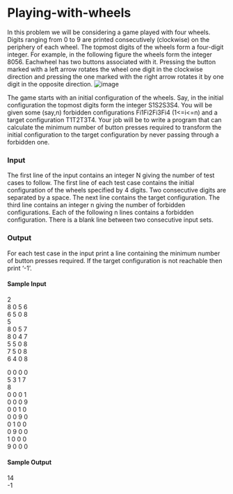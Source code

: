 # Playing-with-wheels
In this problem we will be considering a game played with four wheels. Digits ranging from 0 to 9 are printed consecutively (clockwise) on the periphery of each wheel. The topmost digits of the wheels form a four-digit integer. For example, in the following figure the wheels form the integer 8056. Eachwheel has two buttons associated with it. Pressing the button marked with a left arrow rotates the wheel one digit in the clockwise direction and pressing the one marked with the right arrow rotates it by one digit in the opposite direction.
![image](https://user-images.githubusercontent.com/50414959/110831082-e78bdf00-82bf-11eb-93b4-d176f3535f41.png)

The game starts with an initial configuration of the wheels. Say, in the initial configuration the topmost digits form the integer S1S2S3S4. You will be given some (say,n) forbidden configurations Fi1Fi2Fi3Fi4 (1<=i<=n) and a target configuration T1T2T3T4. Your job will be to write a program that can calculate the minimum number of button presses required to transform the initial configuration to the target configuration by never passing through a forbidden one.
### Input
The first line of the input contains an integer N giving the number of test cases to follow. The first line of each test case contains the initial configuration of the wheels specified by 4 digits. Two consecutive digits are separated by a space. The next line contains the target configuration. The third line contains an integer n giving the number of forbidden configurations. Each of the following n lines contains a forbidden configuration. There is a blank line between two consecutive input sets.
### Output
For each test case in the input print a line containing the minimum number of button presses required.
If the target configuration is not reachable then print ‘-1’.

#### Sample Input
2  
8  0  5  6  
6  5  0  8  
5  
8  0  5  7  
8  0  4  7  
5  5  0  8  
7  5  0  8  
6  4  0  8  
  
0  0  0  0  
5  3  1  7  
8  
0  0  0  1  
0  0  0  9  
0  0  1  0  
0  0  9  0  
0  1  0  0  
0  9  0  0  
1  0  0  0  
9  0  0  0  
  
#### Sample Output
14  
-1  
